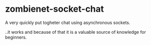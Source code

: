 # zombienet-socket-chat
A very quickly put togheter chat using asynchronous sockets.

..it works and because of that it is a valuable source of knowledge for beginners.

